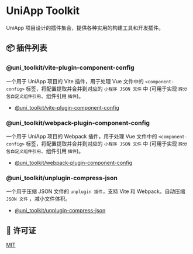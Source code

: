 # UniApp Toolkit

UniApp 项目设计的插件集合，提供各种实用的构建工具和开发插件。

## 📦 插件列表

### @uni_toolkit/vite-plugin-component-config

一个用于 UniApp 项目的 Vite 插件，用于处理 Vue 文件中的 `<component-config>` 标签，将配置提取并合并到对应的 `小程序 JSON 文件` 中 (可用于实现 `跨分包自定义组件引用`、组件引用 `插件`)。

- [@uni_toolkit/vite-plugin-component-config](./packages/vite-plugin-component-config/README.md)

### @uni_toolkit/webpack-plugin-component-config

一个用于 UniApp 项目的 Webpack 插件，用于处理 Vue 文件中的 `<component-config>` 标签，将配置提取并合并到对应的 `小程序 JSON 文件` 中 (可用于实现 `跨分包自定义组件引用`、组件引用 `插件`)。

- [@uni_toolkit/webpack-plugin-component-config](./packages/webpack-plugin-component-config/README.md)

### @uni_toolkit/unplugin-compress-json

一个用于压缩 JSON 文件的 `unplugin 插件`，支持 Vite 和 Webpack。自动压缩 `JSON 文件` ，减小文件体积。

- [@uni_toolkit/unplugin-compress-json](./packages/unplugin-compress-json/README.md)

## 📄 许可证

[MIT](LICENSE)

